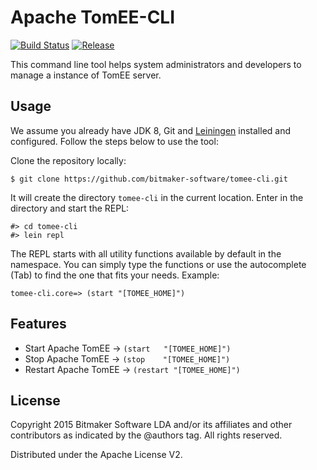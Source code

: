# Apache TomEE-CLI

[![Build Status](https://travis-ci.org/bitmaker-software/tomee-cli.svg)](https://travis-ci.org/bitmaker-software/tomee-cli)
[![Release](http://img.shields.io/github/release/bitmaker-software/tomee-cli.svg)](https://github.com/bitmaker-software/tomee-cli/releases/latest)

This command line tool helps system administrators and developers to manage a instance of TomEE server.

## Usage

We assume you already have JDK 8, Git and [Leiningen](https://leiningen.org) installed and configured. Follow the steps below to use the tool:

Clone the repository locally:

    $ git clone https://github.com/bitmaker-software/tomee-cli.git

It will create the directory `tomee-cli` in the current location. Enter in the directory and start the REPL:

    #> cd tomee-cli
    #> lein repl

The REPL starts with all utility functions available by default in the namespace. You can simply type the functions or use the autocomplete (Tab) to find the one that fits your needs. Example:

    tomee-cli.core=> (start "[TOMEE_HOME]")

## Features

- Start Apache TomEE   -> `(start   "[TOMEE_HOME]")`
- Stop Apache TomEE    -> `(stop    "[TOMEE_HOME]")`
- Restart Apache TomEE -> `(restart "[TOMEE_HOME]")`

## License

Copyright 2015 Bitmaker Software LDA and/or its affiliates and other contributors as indicated by the @authors tag. All rights reserved.

Distributed under the Apache License V2.
